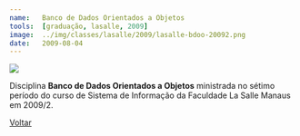 ```yaml
---
name:  	Banco de Dados Orientados a Objetos
tools: 	[graduação, lasalle, 2009]
image: 	../img/classes/lasalle/2009/lasalle-bdoo-20092.png
date: 	2009-08-04
---
```


![](../img/classes/lasalle/2009/lasalle-bdoo-20092.png)

Disciplina **Banco de Dados Orientados a Objetos** ministrada no sétimo período do curso de Sistema de Informação da Faculdade La Salle Manaus em 2009/2.

<p class="text-center">
	<a class="btn btn-outline-primary mt-1" href="{{ site.baseurl }}/classes/">Voltar</a>
</p>